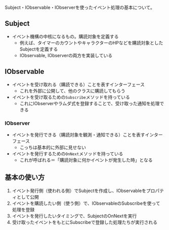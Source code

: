 Subject・IObservable・IObserverを使ったイベント処理の基本について。

## Subject
* イベント機構の中核になるもの。購読対象を定義する
	- 例えば、タイマーのカウントやキャラクターのHPなどを購読対象としたSubjectを定義する
	- IObservable, IObserverの両方を実装している

## IObservable
* イベントを受け取れる（購読できる）ことを表すインターフェース
	- これを外部に公開して、他のクラスに購読してもらう
* イベントを受け取るための`Subscribe`メソッドを持っている
	- これにIObserverやラムダ式を登録することで、受け取った通知を処理できる
### IObserver
* イベントを発行できる（購読対象を観測・通知できる）ことを表すインターフェース
	- こっちは基本的に外部に見せない
* イベントを発行するための`OnNext`メソッドを持っている
	- これが呼ばれる＝「購読対象に何かイベントが発生した時」となる

## 基本の使い方
1. イベント発行側（使われる側）でSubjectを作成し、IObservableをプロパティとして公開
2. イベントを購読したい側（使う側）で、IObservableのSubscribeを使って処理を登録
3. イベントを発行したいタイミングで、SubjectのOnNextを実行
4. 受け取ったイベントをもとにSubscribeで登録した処理たちが実行される
